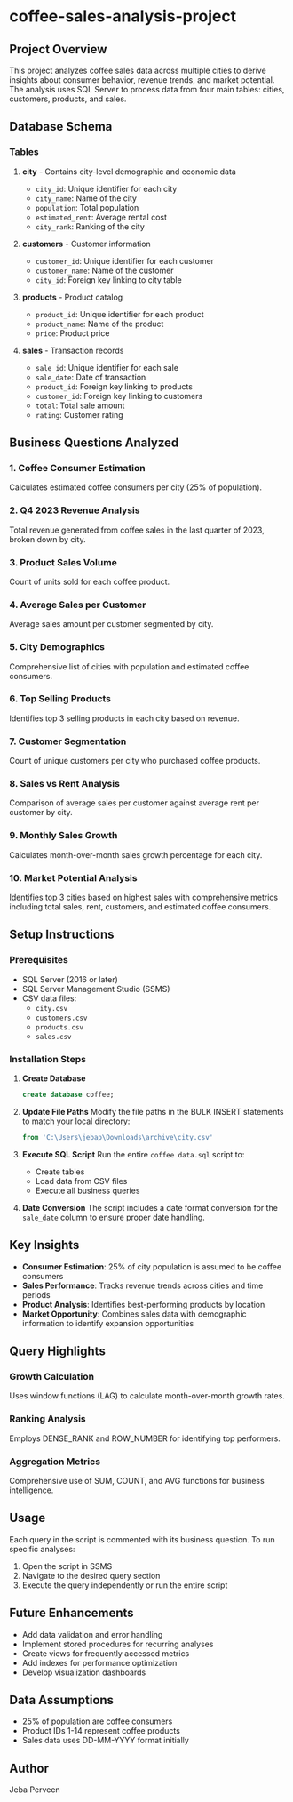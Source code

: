 # coffee-sales-analysis-project


## Project Overview
This project analyzes coffee sales data across multiple cities to derive insights about consumer behavior, revenue trends, and market potential. The analysis uses SQL Server to process data from four main tables: cities, customers, products, and sales.

## Database Schema

### Tables
1. **city** - Contains city-level demographic and economic data
   - `city_id`: Unique identifier for each city
   - `city_name`: Name of the city
   - `population`: Total population
   - `estimated_rent`: Average rental cost
   - `city_rank`: Ranking of the city

2. **customers** - Customer information
   - `customer_id`: Unique identifier for each customer
   - `customer_name`: Name of the customer
   - `city_id`: Foreign key linking to city table

3. **products** - Product catalog
   - `product_id`: Unique identifier for each product
   - `product_name`: Name of the product
   - `price`: Product price

4. **sales** - Transaction records
   - `sale_id`: Unique identifier for each sale
   - `sale_date`: Date of transaction
   - `product_id`: Foreign key linking to products
   - `customer_id`: Foreign key linking to customers
   - `total`: Total sale amount
   - `rating`: Customer rating

## Business Questions Analyzed

### 1. Coffee Consumer Estimation
Calculates estimated coffee consumers per city (25% of population).

### 2. Q4 2023 Revenue Analysis
Total revenue generated from coffee sales in the last quarter of 2023, broken down by city.

### 3. Product Sales Volume
Count of units sold for each coffee product.

### 4. Average Sales per Customer
Average sales amount per customer segmented by city.

### 5. City Demographics
Comprehensive list of cities with population and estimated coffee consumers.

### 6. Top Selling Products
Identifies top 3 selling products in each city based on revenue.

### 7. Customer Segmentation
Count of unique customers per city who purchased coffee products.

### 8. Sales vs Rent Analysis
Comparison of average sales per customer against average rent per customer by city.

### 9. Monthly Sales Growth
Calculates month-over-month sales growth percentage for each city.

### 10. Market Potential Analysis
Identifies top 3 cities based on highest sales with comprehensive metrics including total sales, rent, customers, and estimated coffee consumers.

## Setup Instructions

### Prerequisites
- SQL Server (2016 or later)
- SQL Server Management Studio (SSMS)
- CSV data files:
  - `city.csv`
  - `customers.csv`
  - `products.csv`
  - `sales.csv`

### Installation Steps

1. **Create Database**
   ```sql
   create database coffee;
   ```

2. **Update File Paths**
   Modify the file paths in the BULK INSERT statements to match your local directory:
   ```sql
   from 'C:\Users\jebap\Downloads\archive\city.csv'
   ```

3. **Execute SQL Script**
   Run the entire `coffee data.sql` script to:
   - Create tables
   - Load data from CSV files
   - Execute all business queries

4. **Date Conversion**
   The script includes a date format conversion for the `sale_date` column to ensure proper date handling.

## Key Insights

- **Consumer Estimation**: 25% of city population is assumed to be coffee consumers
- **Sales Performance**: Tracks revenue trends across cities and time periods
- **Product Analysis**: Identifies best-performing products by location
- **Market Opportunity**: Combines sales data with demographic information to identify expansion opportunities

## Query Highlights

### Growth Calculation
Uses window functions (LAG) to calculate month-over-month growth rates.

### Ranking Analysis
Employs DENSE_RANK and ROW_NUMBER for identifying top performers.

### Aggregation Metrics
Comprehensive use of SUM, COUNT, and AVG functions for business intelligence.

## Usage

Each query in the script is commented with its business question. To run specific analyses:

1. Open the script in SSMS
2. Navigate to the desired query section
3. Execute the query independently or run the entire script

## Future Enhancements

- Add data validation and error handling
- Implement stored procedures for recurring analyses
- Create views for frequently accessed metrics
- Add indexes for performance optimization
- Develop visualization dashboards

## Data Assumptions

- 25% of population are coffee consumers
- Product IDs 1-14 represent coffee products
- Sales data uses DD-MM-YYYY format initially

## Author
Jeba Perveen

